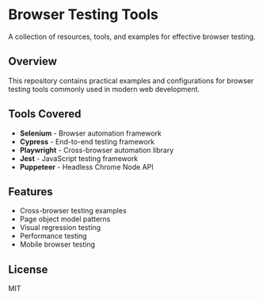 # Browser Testing Tools

A collection of resources, tools, and examples for effective browser testing.

## Overview

This repository contains practical examples and configurations for browser testing tools commonly used in modern web development.

## Tools Covered

- **Selenium** - Browser automation framework
- **Cypress** - End-to-end testing framework
- **Playwright** - Cross-browser automation library
- **Jest** - JavaScript testing framework
- **Puppeteer** - Headless Chrome Node API

## Features

- Cross-browser testing examples
- Page object model patterns
- Visual regression testing
- Performance testing
- Mobile browser testing

## License

MIT
